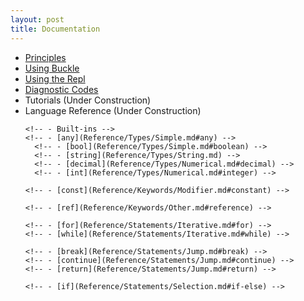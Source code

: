 ```yaml
---
layout: post
title: Documentation
---
```


- [Principles](Principles.md)
- [Using Buckle](Buckle.md)
- [Using the Repl](Repl.md)
- [Diagnostic Codes](DiagnosticCodes.md)
- Tutorials (Under Construction)
  <!-- - [Hello World](Tutorial/HelloWorld.md) -->
  <!-- - [Calculator](Tutorial/Calculator.md) -->
- Language Reference (Under Construction)
  <!-- - Types -->
    <!-- - STI (Standard Types Implementation) -->
      <!-- - Built-ins -->
      <!-- - [any](Reference/Types/Simple.md#any) -->
        <!-- - [bool](Reference/Types/Simple.md#boolean) -->
        <!-- - [string](Reference/Types/String.md) -->
        <!-- - [decimal](Reference/Types/Numerical.md#decimal) -->
        <!-- - [int](Reference/Types/Numerical.md#integer) -->
  <!-- - [var](Reference/Types/Defining.md#implicit-typing) -->
  <!-- - [struct](Reference/Types/Defining.md#structures) -->
  <!-- - [void](Reference/Types/Defining.md#void) -->
  <!-- - Keywords -->
    <!-- - [Modifier](Reference/Keywords/Modifier.md) -->
      <!-- - [const](Reference/Keywords/Modifier.md#constant) -->
    <!-- - [Other](Reference/Keywords/Other.md) -->
      <!-- - [ref](Reference/Keywords/Other.md#reference) -->
  <!-- - Operators & Expressions -->
    <!-- - [Arithmetic](Reference/OperatorsExpressions/Arithmetic.md) -->
    <!-- - [Assignment](Reference/OperatorsExpressions/Assignment.md) -->
    <!-- - [Bitwise](Reference/OperatorsExpressions/Bitwise.md) -->
    <!-- - [Boolean & Comparison](Reference/OperatorsExpressions/BooleanComparison.md) -->
    <!-- - [Member Access](Reference/OperatorsExpressions/MemberAccess.md) -->
  <!-- - Statements -->
    <!-- - [Iterative](Reference/Statements/Iterative.md) -->
      <!-- - [for](Reference/Statements/Iterative.md#for) -->
      <!-- - [while](Reference/Statements/Iterative.md#while) -->
    <!-- - [Jump](Reference/Statements/Jump.md) -->
      <!-- - [break](Reference/Statements/Jump.md#break) -->
      <!-- - [continue](Reference/Statements/Jump.md#continue) -->
      <!-- - [return](Reference/Statements/Jump.md#return) -->
    <!-- - [Selection](Reference/Statements/Selection.md) -->
      <!-- - [if](Reference/Statements/Selection.md#if-else) -->
    <!-- - [Try Block](Reference/Statements/TryBlock.md) -->
